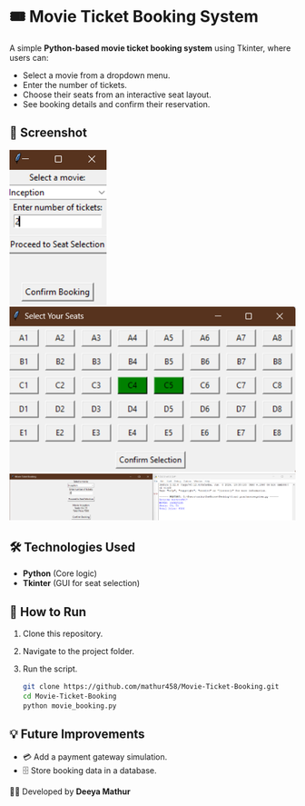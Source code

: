 # 🎟️ Movie Ticket Booking System

A simple **Python-based movie ticket booking system** using Tkinter, where users can:
- Select a movie from a dropdown menu.
- Enter the number of tickets.
- Choose their seats from an interactive seat layout.
- See booking details and confirm their reservation.

## 📸 Screenshot
![Movie Information](s1.png)
![Seat Booking](s2.png)
![Confirmation](s3.png)

## 🛠️ Technologies Used
- **Python** (Core logic)
- **Tkinter** (GUI for seat selection)

## 🚀 How to Run
1. Clone this repository.
2. Navigate to the project folder.
3. Run the script.

   ```bash
   git clone https://github.com/mathur458/Movie-Ticket-Booking.git
   cd Movie-Ticket-Booking
   python movie_booking.py
   ```

## 💡 Future Improvements
- 💳 Add a payment gateway simulation.
- 🗄️ Store booking data in a database.

👩‍💻 Developed by **Deeya Mathur**
